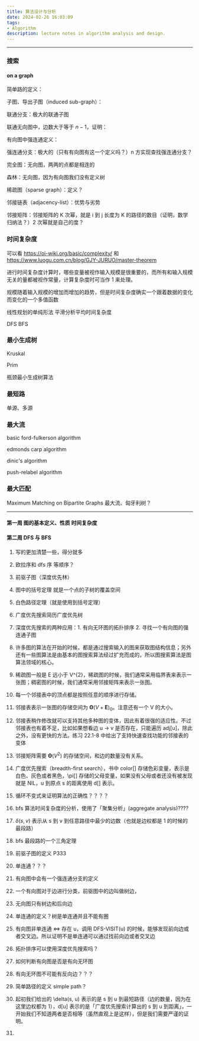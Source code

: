 ```yaml
---
title: 算法设计与分析
date: 2024-02-26 16:03:09
tags: 
- Algorithm
description: lecture notes in algorithm analysis and design. 
---
```



---

### 搜索

#### on a graph

简单路的定义：

子图、导出子图（induced sub-graph）：

联通分支：极大的联通子图

联通无向图中，边数大于等于 $n - 1$，证明：

有向图中强连通定义：

强连通分支：极大的（只有有向图有这一个定义吗？）n 方实现查找强连通分支？

完全图：无向图，两两的点都是相连的

森林：无向图，因为有向图我们没有定义树

稀疏图（sparse graph）：定义？

邻接链表（adjacency-list）：优势与劣势

邻接矩阵：邻接矩阵的 K 次幂，就是 i 到 j 长度为 K 的路径的数目（证明，数学归纳法？）2 次幂就是自己的度？

### 时间复杂度

可以看 https://oi-wiki.org/basic/complexity/ 和 https://www.luogu.com.cn/blog/GJY-JURUO/master-theorem

进行时间复杂度计算时，哪些变量被视作输入规模是很重要的，而所有和输入规模无关的量都被视作常量，计算复杂度时可当作 1 来处理。

规模随着输入规模的增加而增加的趋势，但是时间复杂度确实一个跟着数据的变化而变化的一个多值函数

线性规划的单纯形法 平滑分析平均时间复杂度

DFS BFS

### 最小生成树

Kruskal

Prim

瓶颈最小生成树算法

### 最短路

单源、多源

### 最大流

basic ford-fulkerson algorithm

edmonds carp algorithm

dinic's algorithm

push-relabel algorithm

### 最大匹配

Maximum Matching on Bipartite Graphs 最大流、匈牙利树？


---

#### 第一周 图的基本定义、性质 时间复杂度 




#### 第二周 DFS 与 BFS

1. 写的更加清楚一些，得分就多

2. 欧拉序和 dfs 序 等顺序？

3. 前驱子图（深度优先林）

4. 图中的括号定理 就是一个点的子树的覆盖空间

5. 白色路径定理（就是使用到括号定理）

6. 广度优先搜索简历广度优先树

7. 深度优先搜索的两种应用：1. 有向无环图的拓扑排序 2. 寻找一个有向图的强连通子图

8. 许多图的算法在开始的时候，都是通过搜索输入的图来获取图结构信息；另外还有一些图算法是由基本的图搜索算法经过扩充而成的，所以图搜索算法是图算法领域的核心。

9. 稀疏图一般是 E 远小于 V^{2}，稀疏图的时候，我们通常采用临界表来表示一张图；稠密图的时候，我们通常采用邻接矩阵来表示一张图。

10. 每一个邻接表中的顶点都是按照任意的顺序进行存储。

11. 邻接表表示一张图的存储空间为 $\boldsymbol{\Theta}(V+\boldsymbol{E})_0$。注意还有一个 V 的大小。

12. 邻接表稍作修改就可以支持其他多种图的变体，因此有着很强的适应性。不过邻接表也有着不足，比如如果想看边 u -> v 是否存在，只能遍历 adj[u]，除此之外，没有更快的方法。练习 22.1-8 中给出了支持快速查找功能的邻接表的变体

13. 邻接矩阵需要 $\boldsymbol{\Theta}(V^{2})$ 的存储空间，和边的数量没有关系。

14. 广度优先搜索（breadth-first search），书中 color[] 存储色彩变量，表示是白色、灰色或者黑色，\pi[] 存储的父母变量，如果没有父母或者还没有被发现就是 NIL，u 到原点 s 的距离使用 d[] 表示。

15. 循环不变式来证明算法的正确性？？？？

16. bfs 算法时间复杂度的分析，使用了「聚集分析」(aggregate analysis)????

17. $\delta(s, v)$ 表示从 s 到 v 到任意路径中最少的边数（也就是边权都是 1 的时候的最段路）

18. bfs 最段路的一个三角定理

19. 前驱子图的定义 P333

20. 单连通？？？

21. 有向图中会有一个强连通分支的定义

22. 一个有向图对于边进行分类，前驱图中的边叫做树边，

23. 无向图只有树边和后向边

24. 单连通的定义？树是单连通并且不能有圈

25. 有向图非单连通 <=> 存在 u，调用 DFS-VISIT(u) 的时候，能够发现前向边或者交叉边。所以证明不是单连通可以通过找前向边或者交叉边

26. 拓扑排序可以使用深度优先搜索吗？

27. 如何判断有向图是否是有向无环图

28. 有向无环图不可能有反向边？？？

29. 简单路径的定义 simple path？

30. 起初我们给出的 \delta(s, u) 表示的是 s 到 u 到最短路径（边的数量，因为在这里边权都为 1），d[u] 表示的是「广度优先搜索计算出的 s 到 u 到距离」，一开始我们不知道两者是否相等（虽然直观上是这样），但是我们需要严谨的证明。

31. 